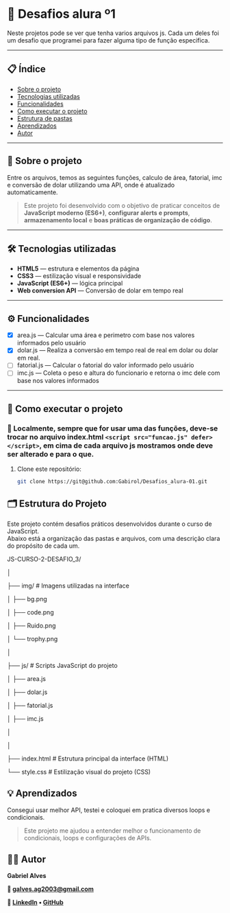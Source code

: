 # 🚀 Desafios alura º1

Neste projetos pode se ver que tenha varios arquivos js. Cada um deles foi um desafio que programei para fazer alguma tipo de função especifica.

---

## 📋 Índice

- [Sobre o projeto](#-sobre-o-projeto)
- [Tecnologias utilizadas](#-tecnologias-utilizadas)
- [Funcionalidades](#-funcionalidades)
- [Como executar o projeto](#-como-executar-o-projeto)
- [Estrutura de pastas](#-estrutura-de-pastas)
- [Aprendizados](#-aprendizados)
- [Autor](#-autor)

---

## 📖 Sobre o projeto

Entre os arquivos, temos as seguintes funções, calculo de área, fatorial, imc e conversão de dolar utilizando uma API, onde é atualizado automaticamente. 

> Este projeto foi desenvolvido com o objetivo de praticar conceitos de **JavaScript moderno (ES6+)**, **configurar alerts e prompts**, **armazenamento local** e **boas práticas de organização de código**.

---

## 🛠 Tecnologias utilizadas

- **HTML5** — estrutura e elementos da página  
- **CSS3** — estilização visual e responsividade  
- **JavaScript (ES6+)** — lógica principal  
- **Web conversion API** — Conversão de dolar em tempo real

---

## ⚙️ Funcionalidades

- [x] area.js — Calcular uma área e perimetro com base nos valores informados pelo usuário
- [x] dolar.js — Realiza a conversão em tempo real de real em dolar ou dolar em real.  
- [ ] fatorial.js — Calcular o fatorial do valor informado pelo usuário
- [ ] imc.js — Coleta o peso e altura do funcionario e retorna o imc dele com base nos valores informados

---

## 🧭 Como executar o projeto

### 🔹 Localmente, sempre que for usar uma das funções, deve-se trocar no arquivo index.html `<script src="funcao.js" defer></script>`, em cima de cada arquivo js mostramos onde deve ser alterado e para o que.

1. Clone este repositório:
   ```bash
   git clone https://git@github.com:Gabirol/Desafios_alura-01.git


## 🗂 Estrutura do Projeto

Este projeto contém desafios práticos desenvolvidos durante o curso de JavaScript.  
Abaixo está a organização das pastas e arquivos, com uma descrição clara do propósito de cada um.

JS-CURSO-2-DESAFIO_3/

│

├── img/ # Imagens utilizadas na interface

│ ├── bg.png 

│ ├── code.png 

│ ├── Ruido.png

│ └── trophy.png 

│

├── js/ # Scripts JavaScript do projeto

│ ├── area.js 

│ ├── dolar.js

│ ├── fatorial.js

│ ├── imc.js

│ 

│

├── index.html # Estrutura principal da interface (HTML)

└── style.css # Estilização visual do projeto (CSS)


## 💡 Aprendizados

Consegui usar melhor API, testei e coloquei em pratica diversos loops e condicionais.

> Este projeto me ajudou a entender melhor o funcionamento de condicionais, loops e configurações de APIs.

## 👨‍💻 Autor

**Gabriel Alves**

**📧 galves.ag2003@gmail.com**

**🔗 [LinkedIn](www.linkedin.com/in/gabriel-alves-gonçalves-28220a205)
• [GitHub](https://github.com/Gabirol)**


